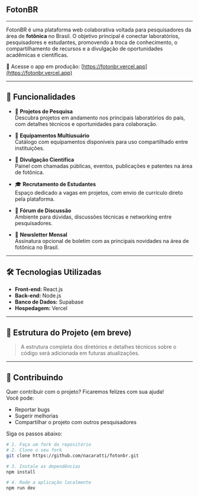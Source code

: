 ## FotonBR

---

FotonBR é uma plataforma web colaborativa voltada para pesquisadores da área de **fotônica** no Brasil. O objetivo principal é conectar laboratórios, pesquisadores e estudantes, promovendo a troca de conhecimento, o compartilhamento de recursos e a divulgação de oportunidades acadêmicas e científicas.

🔗 Acesse o app em produção: [https://fotonbr.vercel.app](https://fotonbr.vercel.app)

---

## 🚀 Funcionalidades

- 🧪 **Projetos de Pesquisa**  
  Descubra projetos em andamento nos principais laboratórios do país, com detalhes técnicos e oportunidades para colaboração.

- 🧰 **Equipamentos Multiusuário**  
  Catálogo com equipamentos disponíveis para uso compartilhado entre instituições.

- 📢 **Divulgação Científica**  
  Painel com chamadas públicas, eventos, publicações e patentes na área de fotônica.

- 🎓 **Recrutamento de Estudantes**  
  Espaço dedicado a vagas em projetos, com envio de currículo direto pela plataforma.

- 💬 **Fórum de Discussão**  
  Ambiente para dúvidas, discussões técnicas e networking entre pesquisadores.

- 📰 **Newsletter Mensal**  
  Assinatura opcional de boletim com as principais novidades na área de fotônica no Brasil.

---

## 🛠️ Tecnologias Utilizadas

- **Front-end:** React.js  
- **Back-end:** Node.js  
- **Banco de Dados:** Supabase  
- **Hospedagem:** Vercel  

---

## 📁 Estrutura do Projeto (em breve)

> A estrutura completa dos diretórios e detalhes técnicos sobre o código será adicionada em futuras atualizações.

---

## 🤝 Contribuindo

Quer contribuir com o projeto? Ficaremos felizes com sua ajuda!  
Você pode:

- Reportar bugs
- Sugerir melhorias
- Compartilhar o projeto com outros pesquisadores

Siga os passos abaixo:

```bash
# 1. Faça um fork do repositório
# 2. Clone o seu fork
git clone https://github.com/nacaratti/fotonbr.git

# 3. Instale as dependências
npm install

# 4. Rode a aplicação localmente
npm run dev
